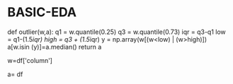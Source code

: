 # BASIC-EDA




def outlier(w,a):
q1 = w.quantile(0.25)
q3 = w.quantile(0.73)
iqr = q3-q1
low = q1-(1.5*iqr)
high = q3 + (1.5*iqr)
y = np.array(w[(w<low) | (w>high)])
a[w.isin (y)]=a.median()
return a

w=df['column']


a= df
